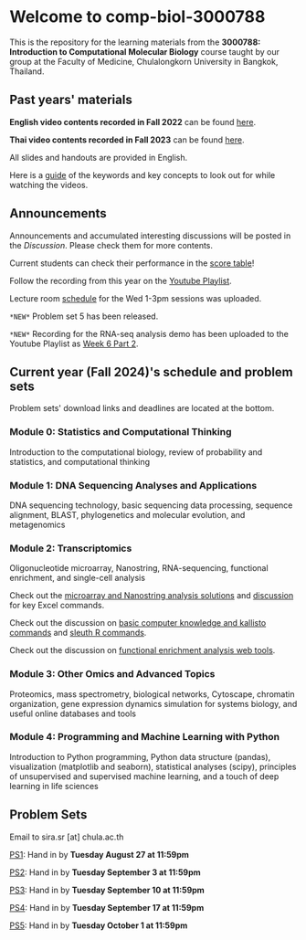 # Welcome to comp-biol-3000788
This is the repository for the learning materials from the **3000788: Introduction to Computational Molecular Biology** course taught by our group at the Faculty of Medicine, Chulalongkorn University in Bangkok, Thailand.

## Past years' materials
**English video contents recorded in Fall 2022** can be found [here](https://github.com/cmb-chula/comp-biol-3000788/blob/main/EN_videos.md).

**Thai video contents recorded in Fall 2023** can be found [here](https://github.com/cmb-chula/comp-biol-3000788/blob/main/TH_videos.md).

All slides and handouts are provided in English.

Here is a [guide](https://github.com/cmb-chula/comp-biol-3000788/blob/main/Video_study_guide.xlsx) of the keywords and key concepts to look out for while watching the videos.

## Announcements
Announcements and accumulated interesting discussions will be posted in the *Discussion*. Please check them for more contents.

Current students can check their performance in the [score table](https://github.com/cmb-chula/comp-biol-3000788/blob/main/PS_scores.md)!

Follow the recording from this year on the [Youtube Playlist](https://www.youtube.com/playlist?list=PLJIJClalm2xPxko0QX7HzWLwe8kvyz1zO).

Lecture room [schedule](https://github.com/cmb-chula/comp-biol-3000788/blob/main/Room_schedule.pdf) for the Wed 1-3pm sessions was uploaded.

`*NEW*` Problem set 5 has been released.

`*NEW*` Recording for the RNA-seq analysis demo has been uploaded to the Youtube Playlist as [Week 6 Part 2](https://youtu.be/GI2a31pVxhA).

## Current year (Fall 2024)'s schedule and problem sets
Problem sets' download links and deadlines are located at the bottom.

### Module 0: Statistics and Computational Thinking
Introduction to the computational biology, review of probability and statistics, and computational thinking

### Module 1: DNA Sequencing Analyses and Applications
DNA sequencing technology, basic sequencing data processing, sequence alignment, BLAST, phylogenetics and molecular evolution, and metagenomics

### Module 2: Transcriptomics
Oligonucleotide microarray, Nanostring, RNA-sequencing, functional enrichment, and single-cell analysis

Check out the [microarray and Nanostring analysis solutions](https://github.com/cmb-chula/comp-biol-3000788/tree/main/demo) and [discussion](https://github.com/cmb-chula/comp-biol-3000788/discussions/12) for key Excel commands.

Check out the discussion on [basic computer knowledge and kallisto commands](https://github.com/cmb-chula/comp-biol-3000788/discussions/13) and [sleuth R commands](https://github.com/cmb-chula/comp-biol-3000788/discussions/14).

Check out the discussion on [functional enrichment analysis web tools](https://github.com/cmb-chula/comp-biol-3000788/discussions/16).

### Module 3: Other Omics and Advanced Topics
Proteomics, mass spectrometry, biological networks, Cytoscape, chromatin organization, gene expression dynamics simulation for systems biology, and useful online databases and tools 

### Module 4: Programming and Machine Learning with Python
Introduction to Python programming, Python data structure (pandas), visualization (matplotlib and seaborn), statistical analyses (scipy), principles of unsupervised and supervised machine learning, and a touch of deep learning in life sciences


## Problem Sets
Email to sira.sr [at] chula.ac.th

[PS1](https://github.com/cmb-chula/comp-biol-3000788/blob/main/problem-sets/3000788_Fall2024_PS1.pdf): Hand in by **Tuesday August 27 at 11:59pm**

[PS2](https://github.com/cmb-chula/comp-biol-3000788/blob/main/problem-sets/3000788_Fall2024_PS2.pdf): Hand in by **Tuesday September 3 at 11:59pm**

[PS3](https://github.com/cmb-chula/comp-biol-3000788/blob/main/problem-sets/3000788_Fall2024_PS3.pdf): Hand in by **Tuesday September 10 at 11:59pm**

[PS4](https://github.com/cmb-chula/comp-biol-3000788/blob/main/problem-sets/3000788_Fall2024_PS4.pdf): Hand in by **Tuesday September 17 at 11:59pm**

[PS5](https://github.com/cmb-chula/comp-biol-3000788/blob/main/problem-sets/3000788_Fall2024_PS5.pdf): Hand in by **Tuesday October 1 at 11:59pm**
